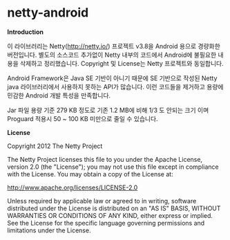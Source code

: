 netty-android
=============

<b>Introduction</b>
 
이 라이브러리는 Netty(http://netty.io/) 프로젝트 v3.8을 Android 용으로 경량화한 버전입니다. 
별도의 소스코드 추가없이 Netty 내부의 코드에서 Android에 불필요한 내용을 삭제하고 정리했습니다. 
Copyright 및 License는 Netty 프로젝트와 동일합니다.

Android Framework은 Java SE 기반이 아니기 때문에 SE 기반으로 작성된 Netty java 라이브러리에서 사용하지 못하는 API가 많습니다. 이런 코드들을 제거하고 용량에 민감한 Android 개발 특성을 만족합니다.

Jar 파일 용량 기준 279 KB 정도로 기존 1.2 MB에 비해 1/3 도 안되는 크기 이며 
Proguard 적용시 50 ~ 100 KB 미만으로 줄일 수 있습니다.


<b>License</b>
 
 Copyright 2012 The Netty Project
 
 The Netty Project licenses this file to you under the Apache License,
 version 2.0 (the "License"); you may not use this file except in compliance
 with the License. You may obtain a copy of the License at:
 
   http://www.apache.org/licenses/LICENSE-2.0
 
 Unless required by applicable law or agreed to in writing, software
 distributed under the License is distributed on an "AS IS" BASIS, WITHOUT
 WARRANTIES OR CONDITIONS OF ANY KIND, either express or implied. See the
 License for the specific language governing permissions and limitations
 under the License.
